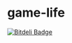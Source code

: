 game-life
=========


[![Bitdeli Badge](https://d2weczhvl823v0.cloudfront.net/SSidorchick/game-life/trend.png)](https://bitdeli.com/free "Bitdeli Badge")

